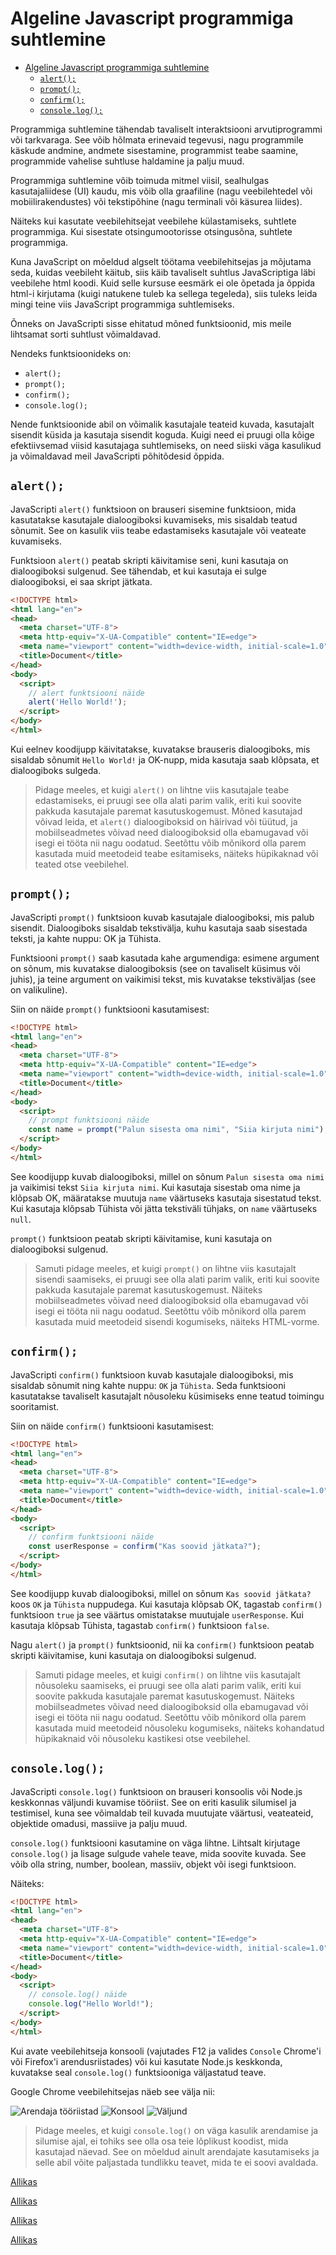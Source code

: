 # Algeline Javascript programmiga suhtlemine

- [Algeline Javascript programmiga suhtlemine](#algeline-javascript-programmiga-suhtlemine)
  - [`alert();`](#alert)
  - [`prompt();`](#prompt)
  - [`confirm();`](#confirm)
  - [`console.log();`](#consolelog)

Programmiga suhtlemine tähendab tavaliselt interaktsiooni arvutiprogrammi või tarkvaraga. See võib hõlmata erinevaid tegevusi, nagu programmile käskude andmine, andmete sisestamine, programmist teabe saamine, programmide vahelise suhtluse haldamine ja palju muud.

Programmiga suhtlemine võib toimuda mitmel viisil, sealhulgas kasutajaliidese (UI) kaudu, mis võib olla graafiline (nagu veebilehtedel või mobiilirakendustes) või tekstipõhine (nagu terminali või käsurea liides). 

Näiteks kui kasutate veebilehitsejat veebilehe külastamiseks, suhtlete programmiga. Kui sisestate otsingumootorisse otsingusõna, suhtlete programmiga.

Kuna JavaScript on mõeldud algselt töötama veebilehitsejas ja mõjutama seda, kuidas veebileht käitub, siis käib tavaliselt suhtlus JavaScriptiga läbi veebilehe html koodi. Kuid selle kursuse eesmärk ei ole õpetada ja õppida html-i kirjutama (kuigi natukene tuleb ka sellega tegeleda), siis tuleks leida mingi teine viis JavaScript programmiga suhtlemiseks.

Õnneks on JavaScripti sisse ehitatud mõned funktsioonid, mis meile lihtsamat sorti suhtlust võimaldavad.

Nendeks funktsioonideks on:

- `alert();`
- `prompt();`
- `confirm();`
- `console.log();`

Nende funktsioonide abil on võimalik kasutajale teateid kuvada, kasutajalt sisendit küsida ja kasutaja sisendit koguda. Kuigi need ei pruugi olla kõige efektiivsemad viisid kasutajaga suhtlemiseks, on need siiski väga kasulikud ja võimaldavad meil JavaScripti põhitõdesid õppida.

## `alert();`

JavaScripti `alert()` funktsioon on brauseri sisemine funktsioon, mida kasutatakse kasutajale dialoogiboksi kuvamiseks, mis sisaldab teatud sõnumit. See on kasulik viis teabe edastamiseks kasutajale või veateate kuvamiseks.

Funktsioon `alert()` peatab skripti käivitamise seni, kuni kasutaja on dialoogiboksi sulgenud. See tähendab, et kui kasutaja ei sulge dialoogiboksi, ei saa skript jätkata.

```html
<!DOCTYPE html>
<html lang="en">
<head>
  <meta charset="UTF-8">
  <meta http-equiv="X-UA-Compatible" content="IE=edge">
  <meta name="viewport" content="width=device-width, initial-scale=1.0">
  <title>Document</title>
</head>
<body>
  <script>
    // alert funktsiooni näide
    alert('Hello World!');
  </script>
</body>
</html>
```

Kui eelnev koodijupp käivitatakse, kuvatakse brauseris dialoogiboks, mis sisaldab sõnumit `Hello World!` ja OK-nupp, mida kasutaja saab klõpsata, et dialoogiboks sulgeda.

> Pidage meeles, et kuigi `alert()` on lihtne viis kasutajale teabe edastamiseks, ei pruugi see olla alati parim valik, eriti kui soovite pakkuda kasutajale paremat kasutuskogemust. Mõned kasutajad võivad leida, et `alert()` dialoogiboksid on häirivad või tüütud, ja mobiilseadmetes võivad need dialoogiboksid olla ebamugavad või isegi ei tööta nii nagu oodatud. Seetõttu võib mõnikord olla parem kasutada muid meetodeid teabe esitamiseks, näiteks hüpikaknad või teated otse veebilehel.

## `prompt();`

JavaScripti `prompt()` funktsioon kuvab kasutajale dialoogiboksi, mis palub sisendit. Dialoogiboks sisaldab tekstivälja, kuhu kasutaja saab sisestada teksti, ja kahte nuppu: OK ja Tühista.

Funktsiooni `prompt()` saab kasutada kahe argumendiga: esimene argument on sõnum, mis kuvatakse dialoogiboksis (see on tavaliselt küsimus või juhis), ja teine argument on vaikimisi tekst, mis kuvatakse tekstiväljas (see on valikuline).

Siin on näide `prompt()` funktsiooni kasutamisest:

```html
<!DOCTYPE html>
<html lang="en">
<head>
  <meta charset="UTF-8">
  <meta http-equiv="X-UA-Compatible" content="IE=edge">
  <meta name="viewport" content="width=device-width, initial-scale=1.0">
  <title>Document</title>
</head>
<body>
  <script>
    // prompt funktsiooni näide
    const name = prompt("Palun sisesta oma nimi", "Siia kirjuta nimi");
  </script>
</body>
</html>

```

See koodijupp kuvab dialoogiboksi, millel on sõnum `Palun sisesta oma nimi` ja vaikimisi tekst `Siia kirjuta nimi`. Kui kasutaja sisestab oma nime ja klõpsab OK, määratakse muutuja `name` väärtuseks kasutaja sisestatud tekst. Kui kasutaja klõpsab Tühista või jätta tekstiväli tühjaks, on `name` väärtuseks `null`.

`prompt()` funktsioon peatab skripti käivitamise, kuni kasutaja on dialoogiboksi sulgenud.

> Samuti pidage meeles, et kuigi `prompt()` on lihtne viis kasutajalt sisendi saamiseks, ei pruugi see olla alati parim valik, eriti kui soovite pakkuda kasutajale paremat kasutuskogemust. Näiteks mobiilseadmetes võivad need dialoogiboksid olla ebamugavad või isegi ei tööta nii nagu oodatud. Seetõttu võib mõnikord olla parem kasutada muid meetodeid sisendi kogumiseks, näiteks HTML-vorme.

## `confirm();`

JavaScripti `confirm()` funktsioon kuvab kasutajale dialoogiboksi, mis sisaldab sõnumit ning kahte nuppu: `OK` ja `Tühista`. Seda funktsiooni kasutatakse tavaliselt kasutajalt nõusoleku küsimiseks enne teatud toimingu sooritamist.

Siin on näide `confirm()` funktsiooni kasutamisest:

```html
<!DOCTYPE html>
<html lang="en">
<head>
  <meta charset="UTF-8">
  <meta http-equiv="X-UA-Compatible" content="IE=edge">
  <meta name="viewport" content="width=device-width, initial-scale=1.0">
  <title>Document</title>
</head>
<body>
  <script>
    // confirm funktsiooni näide
    const userResponse = confirm("Kas soovid jätkata?");
  </script>
</body>
</html>
```

See koodijupp kuvab dialoogiboksi, millel on sõnum `Kas soovid jätkata?` koos `OK` ja `Tühista` nuppudega. Kui kasutaja klõpsab OK, tagastab `confirm()` funktsioon `true` ja see väärtus omistatakse muutujale `userResponse`. Kui kasutaja klõpsab Tühista, tagastab `confirm()` funktsioon `false`.

Nagu `alert()` ja `prompt()` funktsioonid, nii ka `confirm()` funktsioon peatab skripti käivitamise, kuni kasutaja on dialoogiboksi sulgenud.

> Samuti pidage meeles, et kuigi `confirm()` on lihtne viis kasutajalt nõusoleku saamiseks, ei pruugi see olla alati parim valik, eriti kui soovite pakkuda kasutajale paremat kasutuskogemust. Näiteks mobiilseadmetes võivad need dialoogiboksid olla ebamugavad või isegi ei tööta nii nagu oodatud. Seetõttu võib mõnikord olla parem kasutada muid meetodeid nõusoleku kogumiseks, näiteks kohandatud hüpikaknaid või nõusoleku kastikesi otse veebilehel.

## `console.log();`

JavaScripti `console.log()` funktsioon on brauseri konsoolis või Node.js keskkonnas väljundi kuvamise tööriist. See on eriti kasulik silumisel ja testimisel, kuna see võimaldab teil kuvada muutujate väärtusi, veateateid, objektide omadusi, massiive ja palju muud.

`console.log()` funktsiooni kasutamine on väga lihtne. Lihtsalt kirjutage `console.log()` ja lisage sulgude vahele teave, mida soovite kuvada. See võib olla string, number, boolean, massiiv, objekt või isegi funktsioon.

Näiteks:

```html
<!DOCTYPE html>
<html lang="en">
<head>
  <meta charset="UTF-8">
  <meta http-equiv="X-UA-Compatible" content="IE=edge">
  <meta name="viewport" content="width=device-width, initial-scale=1.0">
  <title>Document</title>
</head>
<body>
  <script>
    // console.log() näide
    console.log("Hello World!");
  </script>
</body>
</html>
```

Kui avate veebilehitseja konsooli (vajutades F12 ja valides `Console` Chrome'i või Firefox'i arendusriistades) või kui kasutate Node.js keskkonda, kuvatakse seal `console.log()` funktsiooniga väljastatud teave.

Google Chrome veebilehitsejas näeb see välja nii:

![Arendaja tööriistad](files/developerTools.png)
![Konsool](files/console.png)
![Väljund](files/output.png)

> Pidage meeles, et kuigi `console.log()` on väga kasulik arendamise ja silumise ajal, ei tohiks see olla osa teie lõplikust koodist, mida kasutajad näevad. See on mõeldud ainult arendajate kasutamiseks ja selle abil võite paljastada tundlikku teavet, mida te ei soovi avaldada.

[Allikas](https://developer.mozilla.org/en-US/docs/Web/API/console/log)

[Allikas](https://developer.mozilla.org/en-US/docs/Web/API/Window/confirm)

[Allikas](https://developer.mozilla.org/en-US/docs/Web/API/Window/prompt)

[Allikas](https://developer.mozilla.org/en-US/docs/Web/API/Window/alert)